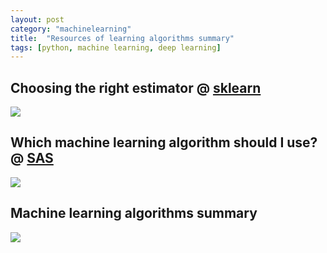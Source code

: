 ```yaml
---
layout: post
category: "machinelearning"
title:  "Resources of learning algorithms summary"
tags: [python, machine learning, deep learning]
---
```


## Choosing the right estimator @ [sklearn](https://scikit-learn.org/stable/tutorial/machine_learning_map/index.html)

![](https://scikit-learn.org/stable/_static/ml_map.png)

## Which machine learning algorithm should I use? @ [SAS](https://blogs.sas.com/content/subconsciousmusings/2017/04/12/machine-learning-algorithm-use/)

![](https://blogs.sas.com/content/subconsciousmusings/files/2017/04/machine-learning-cheet-sheet.png)


## Machine learning algorithms summary

![](https://i.pinimg.com/originals/b9/58/d0/b958d04053f73f0220e7a67fe190692b.png)